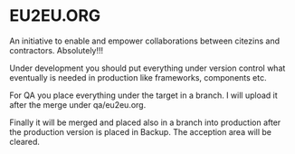 EU2EU.ORG
=========

An initiative to enable and empower collaborations between citezins and contractors. Absolutely!!!

Under development you should put everything under version control what eventually is needed in production like
frameworks, components etc.

For QA you place everything under the target in a branch. I will upload it after the merge under qa/eu2eu.org.

Finally it will be merged and placed also in a branch into production after the production version is placed in Backup. The acception area will be cleared. 

 